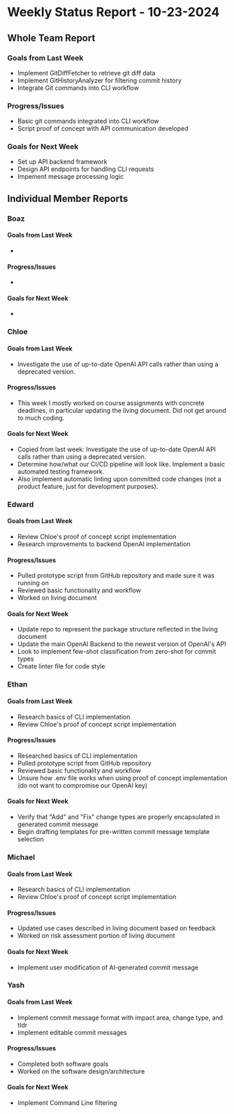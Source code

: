 # Weekly Status Report - 10-23-2024

## Whole Team Report

### Goals from Last Week
- Implement GitDiffFetcher to retrieve git diff data
- Implement GitHistoryAnalyzer for filtering commit history
- Integrate Git commands into CLI workflow

### Progress/Issues
- Basic git commands integrated into CLI workflow
- Script proof of concept with API communication developed

### Goals for Next Week
- Set up API backend framework
- Design API endpoints for handling CLI requests
- Impement message processing logic

## Individual Member Reports

### Boaz

#### Goals from Last Week
- 

#### Progress/Issues
-

#### Goals for Next Week
-

### Chloe

#### Goals from Last Week
- Investigate the use of up-to-date OpenAI API calls rather than using a deprecated version.

#### Progress/Issues
- This week I mostly worked on course assignments with concrete deadlines, in particular updating the living document. Did not get around to much coding.

#### Goals for Next Week
- Copied from last week: Investigate the use of up-to-date OpenAI API calls rather than using a deprecated version.
- Determine how/what our CI/CD pipeline will look like. Implement a basic automated testing framework.
- Also implement automatic linting upon committed code changes (not a product feature, just for development purposes).

### Edward

#### Goals from Last Week
- Review Chloe's proof of concept script implementation 
- Research improvements to backend OpenAI implementation

#### Progress/Issues
- Pulled prototype script from GitHub repository and made sure it was running on 
- Reviewed basic functionality and workflow
- Worked on living document 

#### Goals for Next Week
- Update repo to represent the package structure reflected in the living document
- Update the main OpenAI Backend to the newest version of OpenAI's API 
- Look to implement few-shot classification from zero-shot for commit types
- Create linter file for code style 

### Ethan

#### Goals from Last Week
- Research basics of CLI implementation
- Review Chloe's proof of concept script implementation

#### Progress/Issues
- Researched basics of CLI implementation
- Pulled prototype script from GitHub repository
- Reviewed basic functionality and workflow
- Unsure how .env file works when using proof of concept implementation (do not want to compromise our OpenAI key)

#### Goals for Next Week
- Verify that "Add" and "Fix" change types are properly encapsulated in generated commit message
- Begin drafting templates for pre-written commit message template selection

### Michael

#### Goals from Last Week
- Research basics of CLI implementation
- Review Chloe's proof of concept script implementation

#### Progress/Issues
- Updated use cases described in living document based on feedback
- Worked on risk assessment portion of living document

#### Goals for Next Week
- Implement user modification of AI-generated commit message

### Yash

#### Goals from Last Week
- Implement commit message format with impact area, change type, and tldr
- Implement editable commit messages 

#### Progress/Issues
- Completed both software goals
- Worked on the software design/architecture

#### Goals for Next Week
- Implement Command Line filtering

